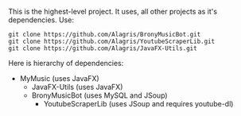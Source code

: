 This is the highest-level project. It uses, all other projects as it's dependencies.
Use:
```
git clone https://github.com/Alagris/BronyMusicBot.git
git clone https://github.com/Alagris/YoutubeScraperLib.git
git clone https://github.com/Alagris/JavaFX-Utils.git
```

Here is hierarchy of dependencies:

+ MyMusic (uses JavaFX)
    + JavaFX-Utils (uses JavaFX)
    + BronyMusicBot (uses MySQL and JSoup)
        + YoutubeScraperLib (uses JSoup and requires youtube-dl)
